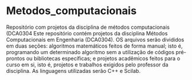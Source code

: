 # Metodos_computacionais
Repositório com projetos da disciplina de métodos computacionais (DCA0304
Este repositório contém projetos da disciplina Métodos Computacionais em Engenharia (DCA0304). OS arquivos serão divididos em duas seções: algoritmos matemáticos feitos de forma manual; isto é, programando um determinado algoritmo sem a utilização de códigos pré-prontos ou bibliotecas específicas; e projetos acadêmicos feitos para o curso em si, isto é, projetos e trabalhos exigidos pelo professor da disciplina. 
As linguagens utilizadas serão C++ e Scilab. 
